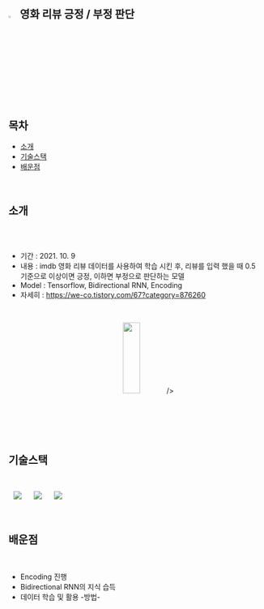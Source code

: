 
<br>

## <img width="3.5%" src="https://user-images.githubusercontent.com/31702431/144234797-cb18a5e6-66fc-40ec-84e9-b4e3dc3d89c1.png"> 영화 리뷰 긍정 / 부정 판단

<br>

## 목차

* [소개](#소개) 
* [기술스택](#기술스택)
* [배운점](#배운점)
<br>


## 소개

<br>
<br>
 
- 기간 : 2021. 10. 9
- 내용 : imdb 영화 리뷰 데이터를 사용하여 학습 시킨 후, 리뷰를 입력 했을 때 0.5 기준으로 이상이면 긍정, 이하면 부정으로 판단하는 모델
- Model : Tensorflow, Bidirectional RNN, Encoding 
- 자세히 : https://we-co.tistory.com/67?category=876260
<br>

<div>
<p align="center">
<img width="26%" height = "140dp" src="https://we-co.tistory.com/67?category=876260">
/>
</div>
<br>
<br>
<br> 
<br>


## 기술스택

<br>

 <img
                src="https://img.shields.io/badge/-Python-3776AB?style=plastic&logo=Python&logoColor=white&link=https://we-co.tistory.com/"
                style="height : auto; margin-left : 10px; margin-right : 10px;"/>
 <img
                src="https://img.shields.io/badge/-TensorFlow-FF6F00?style=plastic&logo=TensorFlow&logoColor=white&link=https://we-co.tistory.com/"
                style="height : auto; margin-left : 10px; margin-right : 10px;"/>
 <img
                src="https://img.shields.io/badge/-RNN-FF6F00?style=plastic&logo=TensorFlow&logoColor=white&link=https://we-co.tistory.com/"
                style="height : auto; margin-left : 10px; margin-right : 10px;"/>
                
                
<br>


## 배운점

<br>

* Encoding 진행
* Bidirectional RNN의 지식 습득
* 데이터 학습 및 활용 -방법-
